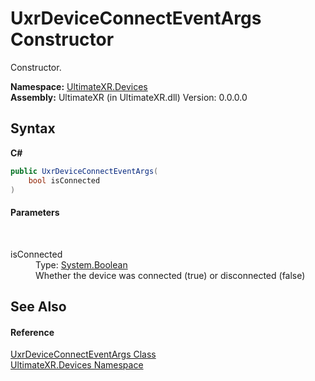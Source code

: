 # UxrDeviceConnectEventArgs Constructor 
 

Constructor.

**Namespace:**&nbsp;<a href="N_UltimateXR_Devices">UltimateXR.Devices</a><br />**Assembly:**&nbsp;UltimateXR (in UltimateXR.dll) Version: 0.0.0.0

## Syntax

**C#**<br />
``` C#
public UxrDeviceConnectEventArgs(
	bool isConnected
)
```


#### Parameters
&nbsp;<dl><dt>isConnected</dt><dd>Type: <a href="https://docs.microsoft.com/dotnet/api/system.boolean" target="_blank" rel="noopener noreferrer">System.Boolean</a><br />Whether the device was connected (true) or disconnected (false)</dd></dl>

## See Also


#### Reference
<a href="T_UltimateXR_Devices_UxrDeviceConnectEventArgs">UxrDeviceConnectEventArgs Class</a><br /><a href="N_UltimateXR_Devices">UltimateXR.Devices Namespace</a><br />